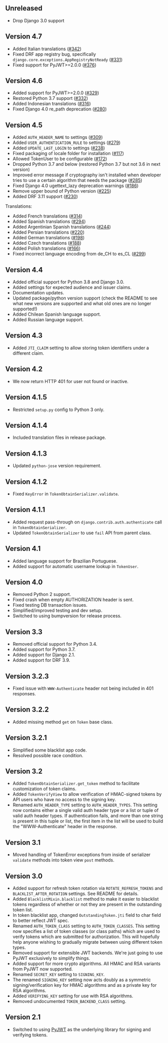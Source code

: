 ## Unreleased

* Drop Django 3.0 support

## Version 4.7

* Added Italian translations ([#342](https://github.com/SimpleJWT/django-rest-framework-simplejwt/pull/342))
* Fixed DRF app registry bug, specifically `django.core.exceptions.AppRegistryNotReady`
  ([#331](https://github.com/SimpleJWT/django-rest-framework-simplejwt/pull/331))
* Fixed support for PyJWT>=2.0.0 ([#376](https://github.com/SimpleJWT/django-rest-framework-simplejwt/pull/376))

## Version 4.6

* Added support for PyJWT>=2.0.0 ([#329](https://github.com/SimpleJWT/django-rest-framework-simplejwt/pull/329))
* Restored Python 3.7 support ([#332](https://github.com/SimpleJWT/django-rest-framework-simplejwt/pull/332))
* Added Indonesian translations ([#316](https://github.com/SimpleJWT/django-rest-framework-simplejwt/pull/316))
* Fixed Django 4.0 re_path deprecation ([#280](https://github.com/SimpleJWT/django-rest-framework-simplejwt/pull/280))

## Version 4.5

* Added `AUTH_HEADER_NAME` to settings ([#309](https://github.com/SimpleJWT/django-rest-framework-simplejwt/pull/309))
* Added `USER_AUTHENTICATION_RULE` to settings ([#279](https://github.com/SimpleJWT/django-rest-framework-simplejwt/pull/279))
* Added `UPDATE_LAST_LOGIN` to settings ([#238](https://github.com/SimpleJWT/django-rest-framework-simplejwt/pull/238))
* Fixed packaging of locale folder for installation ([#117](https://github.com/SimpleJWT/django-rest-framework-simplejwt/pull/117))
* Allowed TokenUser to be configurable ([#172](https://github.com/SimpleJWT/django-rest-framework-simplejwt/pull/172))
* Dropped Python 3.7 and below (restored Python 3.7 but not 3.6 in next version) 
* Improved error message if cryptography isn't installed
  when developer tries to use a certain algorithm that needs the package
  ([#285](https://github.com/SimpleJWT/django-rest-framework-simplejwt/pull/285))
* Fixed Django 4.0 ugettext_lazy deprecation warnings ([#186](https://github.com/SimpleJWT/django-rest-framework-simplejwt/pull/186))
* Remove upper bound of Python version ([#225](https://github.com/SimpleJWT/django-rest-framework-simplejwt/pull/225))
* Added DRF 3.11 support ([#230](https://github.com/SimpleJWT/django-rest-framework-simplejwt/pull/230))

Translations:
* Added French translations ([#314](https://github.com/SimpleJWT/django-rest-framework-simplejwt/pull/314))
* Added Spanish translations ([#294](https://github.com/SimpleJWT/django-rest-framework-simplejwt/pull/294))
* Added Argentinian Spanish translations ([#244](https://github.com/SimpleJWT/django-rest-framework-simplejwt/pull/244))
* Added Persian translations ([#220](https://github.com/SimpleJWT/django-rest-framework-simplejwt/pull/220))
* Added German translations ([#198](https://github.com/SimpleJWT/django-rest-framework-simplejwt/pull/198))
* Added Czech translations ([#188](https://github.com/SimpleJWT/django-rest-framework-simplejwt/pull/188))
* Added Polish translations ([#166](https://github.com/SimpleJWT/django-rest-framework-simplejwt/pull/166))
* Fixed incorrect language encoding from de_CH to es_CL ([#299](https://github.com/SimpleJWT/django-rest-framework-simplejwt/pull/299))

## Version 4.4

* Added official support for Python 3.8 and Django 3.0.
* Added settings for expected audience and issuer claims.
* Documentation updates.
* Updated package/python version support (check the README to see what new
  versions are supported and what old ones are no longer supported!)
* Added Chilean Spanish language support.
* Added Russian language support.

## Version 4.3

* Added `JTI_CLAIM` setting to allow storing token identifiers under a
  different claim.

## Version 4.2

* We now return HTTP 401 for user not found or inactive.

## Version 4.1.5

* Restricted `setup.py` config to Python 3 only.

## Version 4.1.4

* Included translation files in release package.

## Version 4.1.3

* Updated `python-jose` version requirement.

## Version 4.1.2

* Fixed `KeyError` in `TokenObtainSerializer.validate`.

## Version 4.1.1

* Added request pass-through on `django.contrib.auth.authenticate` call in
  `TokenObtainSerializer`.
* Updated `TokenObtainSerializer` to use `fail` API from parent class.

## Version 4.1

* Added language support for Brazilian Portuguese.
* Added support for automatic username lookup in `TokenUser`.

## Version 4.0

* Removed Python 2 support.
* Fixed crash when empty AUTHORIZATION header is sent.
* Fixed testing DB transaction issues.
* Simplified/improved testing and dev setup.
* Switched to using bumpversion for release process.

## Version 3.3

* Removed official support for Python 3.4.
* Added support for Python 3.7.
* Added support for Django 2.1.
* Added support for DRF 3.9.

## Version 3.2.3

* Fixed issue with `WWW-Authenticate` header not being included in 401
  responses.

## Version 3.2.2

* Added missing method `get` on `Token` base class.

## Version 3.2.1

* Simplified some blacklist app code.
* Resolved possible race condition.

## Version 3.2

* Added ``TokenObtainSerializer.get_token`` method to facilitate customization
  of token claims.
* Added ``TokenVerifyView`` to allow verification of HMAC-signed tokens by API
  users who have no access to the signing key.
* Renamed ``AUTH_HEADER_TYPE`` setting to ``AUTH_HEADER_TYPES``.  This setting
  now contains either a single valid auth header type or a list or tuple of
  valid auth header types.  If authentication fails, and more than one string is
  present in this tuple or list, the first item in the list will be used to
  build the "WWW-Authenticate" header in the response.

## Version 3.1

* Moved handling of TokenError exceptions from inside of serializer `validate`
  methods into token view `post` methods.

## Version 3.0

* Added support for refresh token rotation via ``ROTATE_REFRESH_TOKENS`` and
  ``BLACKLIST_AFTER_ROTATION`` settings.  See README for details.
* Added `BlacklistMixin.blacklist` method to make it easier to blacklist tokens
  regardless of whether or not they are present in the outstanding token list.
* In token blacklist app, changed `OutstandingToken.jti` field to char field to
  better reflect JWT spec.
* Renamed `AUTH_TOKEN_CLASS` setting to `AUTH_TOKEN_CLASSES`.  This setting now
  specifies a list of token classes (or class paths) which are used to verify
  tokens which are submitted for authorization.  This will hopefully help
  anyone wishing to gradually migrate between using different token types.
* Removed support for extensible JWT backends.  We're just going to use PyJWT
  exclusively to simplify things.
* Added support for more crypto algorithms.  All HMAC and RSA variants from
  PyJWT now supported.
* Renamed `SECRET_KEY` setting to `SIGNING_KEY`.
* The renamed `SIGNING_KEY` setting now acts doubly as a symmetric
  signing/verification key for HMAC algorithms and as a private key for RSA
  algorithms.
* Added `VERIFYING_KEY` setting for use with RSA algorithms.
* Removed undocumented `TOKEN_BACKEND_CLASS` setting.

## Version 2.1

* Switched to using [PyJWT](https://github.com/jpadilla/pyjwt) as the
  underlying library for signing and verifying tokens.
